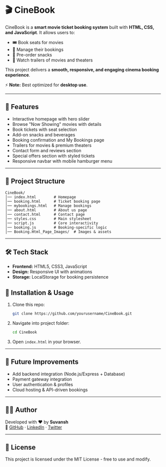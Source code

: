 # 🎬 CineBook

CineBook is a **smart movie ticket booking system** built with **HTML, CSS, and JavaScript**. It allows users to:

- 🎟️ Book seats for movies
- 📑 Manage their bookings
- 🍿 Pre-order snacks
- 🎥 Watch trailers of movies and theaters

This project delivers a **smooth, responsive, and engaging cinema booking experience**.

⚡ **Note:** Best optimized for **desktop use**.

---

## 🚀 Features
- Interactive homepage with hero slider
- Browse "Now Showing" movies with details
- Book tickets with seat selection
- Add-on snacks and beverages
- Booking confirmation and My Bookings page
- Trailers for movies & premium theaters
- Contact form and reviews section
- Special offers section with styled tickets
- Responsive navbar with mobile hamburger menu

---

## 📂 Project Structure
```
CineBook/
│── index.html        # Homepage
│── booking.html      # Ticket booking page
│── mybookings.html   # Manage bookings
│── about.html        # About us page
│── contact.html      # Contact page
│── styles.css        # Main stylesheet
│── script.js         # Core interactivity
│── booking.js        # Booking-specific logic
│── Booking.Html_Page_Images/  # Images & assets
```

---

## 🛠️ Tech Stack
- **Frontend:** HTML5, CSS3, JavaScript 
- **Design:** Responsive UI with animations
- **Storage:** LocalStorage for booking persistence


## 📌 Installation & Usage
1. Clone this repo:
   ```bash
   git clone https://github.com/yourusername/CineBook.git
   ```
2. Navigate into project folder:
   ```bash
   cd CineBook
   ```
3. Open `index.html` in your browser.

---

## 🔮 Future Improvements
- Add backend integration (Node.js/Express + Database)
- Payment gateway integration
- User authentication & profiles
- Cloud hosting & API-driven bookings

---

## 👨‍💻 Author
Developed with ❤️ by **Suvansh**  
🔗 [GitHub](https://github.com/Suvansh-DevHub) · [LinkedIn](https://www.linkedin.com/in/suvansh36/) · [Twitter](https://x.com/Suvansh31)

---

## 📜 License
This project is licensed under the MIT License - free to use and modify.


